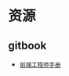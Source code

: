 # 资源
## gitbook
* [`前端工程师手册`](https://leohxj.gitbooks.io/front-end-database/javascript-advance/scope-chain.html)